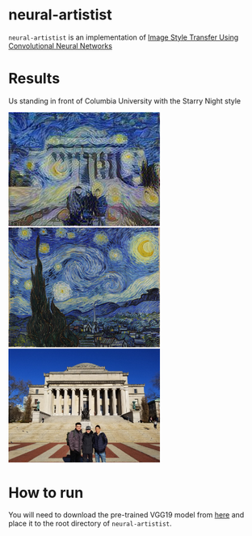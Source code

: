 # neural-artistist

`neural-artistist` is an implementation of [Image Style Transfer Using Convolutional Neural Networks](https://www.cv-foundation.org/openaccess/content_cvpr_2016/papers/Gatys_Image_Style_Transfer_CVPR_2016_paper.pdf)

# Results

Us standing in front of Columbia University with the Starry Night style

<img src="images/output_csjl_starry_night.jpg" alt="drawing" width="300"/>

<div class="row">
  <div class="column">
    <img src="images/starry_night.jpg" alt="drawing" width="300"/>
  </div>
  <div class="column">
    <img src="images/csjl.jpeg" alt="drawing" width="300"/>
  </div>
</div>

# How to run
You will need to download the pre-trained VGG19 model from [here](https://github.com/machrisaa/tensorflow-vgg) and place it to the root directory of `neural-artistist`.
